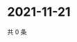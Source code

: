 # 2021-11-21

共 0 条

<!-- BEGIN WEIBO -->
<!-- 最后更新时间 Sun Nov 21 2021 06:13:53 GMT+0800 (China Standard Time) -->

<!-- END WEIBO -->
